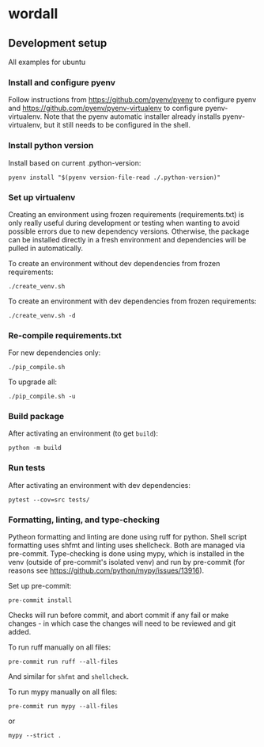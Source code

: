 # wordall

## Development setup
All examples for ubuntu

### Install and configure pyenv
Follow instructions from https://github.com/pyenv/pyenv to configure pyenv and
https://github.com/pyenv/pyenv-virtualenv to configure pyenv-virtualenv. Note that the
pyenv automatic installer already installs pyenv-virtualenv, but it still needs to be
configured in the shell.

### Install python version
Install based on current .python-version:
```
pyenv install "$(pyenv version-file-read ./.python-version)"
```

### Set up virtualenv
Creating an environment using frozen requirements (requirements.txt) is only really
useful during development or testing when wanting to avoid possible errors due to new
dependency versions. Otherwise, the package can be installed directly in a fresh
environment and dependencies will be pulled in automatically.

To create an environment without dev dependencies from frozen requirements:
```
./create_venv.sh
```
To create an environment with dev dependencies from frozen requirements:
```
./create_venv.sh -d
```

### Re-compile requirements.txt
For new dependencies only:
```
./pip_compile.sh
```
To upgrade all:
```
./pip_compile.sh -u
```

### Build package
After activating an environment (to get `build`):
```
python -m build
```

### Run tests
After activating an environment with dev dependencies:
```
pytest --cov=src tests/
```

### Formatting, linting, and type-checking
Pytheon formatting and linting are done using ruff for python. Shell script formatting
uses shfmt and linting uses shellcheck. Both are managed via pre-commit. Type-checking
is done using mypy, which is installed in the venv (outside of pre-commit's isolated
venv) and run by pre-commit (for reasons see
https://github.com/python/mypy/issues/13916).

Set up pre-commit:
```
pre-commit install
```

Checks will run before commit, and abort commit if any fail or make changes - in which
case the changes will need to be reviewed and git added.

To run ruff manually on all files:
```
pre-commit run ruff --all-files
```
And similar for `shfmt` and `shellcheck`.

To run mypy manually on all files:
```
pre-commit run mypy --all-files
```
or
```
mypy --strict .
```
